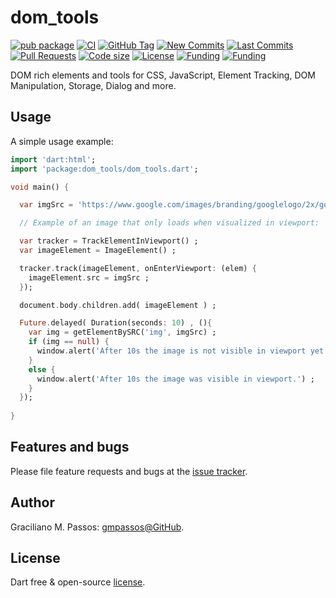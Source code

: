 # dom_tools

[![pub package](https://img.shields.io/pub/v/dom_tools.svg?logo=dart&logoColor=00b9fc)](https://pub.dartlang.org/packages/dom_tools)
[![CI](https://img.shields.io/github/workflow/status/gmpassos/dom_tools/Dart%20CI/master?logo=github-actions&logoColor=white)](https://github.com/gmpassos/dom_tools/actions)
[![GitHub Tag](https://img.shields.io/github/v/tag/gmpassos/dom_tools?logo=git&logoColor=white)](https://github.com/gmpassos/dom_tools/releases)
[![New Commits](https://img.shields.io/github/commits-since/gmpassos/dom_tools/latest?logo=git&logoColor=white)](https://github.com/gmpassos/dom_tools/network)
[![Last Commits](https://img.shields.io/github/last-commit/gmpassos/dom_tools?logo=git&logoColor=white)](https://github.com/gmpassos/dom_tools/commits/master)
[![Pull Requests](https://img.shields.io/github/issues-pr/gmpassos/dom_tools?logo=github&logoColor=white)](https://github.com/gmpassos/dom_tools/pulls)
[![Code size](https://img.shields.io/github/languages/code-size/gmpassos/dom_tools?logo=github&logoColor=white)](https://github.com/gmpassos/dom_tools)
[![License](https://img.shields.io/github/license/gmpassos/dom_tools?logo=open-source-initiative&logoColor=green)](https://github.com/gmpassos/dom_tools/blob/master/LICENSE)
[![Funding](https://img.shields.io/badge/Donate-yellow?labelColor=666666&style=plastic&logo=liberapay)](https://liberapay.com/gmpassos/donate)
[![Funding](https://img.shields.io/liberapay/patrons/gmpassos.svg?logo=liberapay)](https://liberapay.com/gmpassos/donate)


DOM rich elements and tools for CSS, JavaScript, Element Tracking, DOM Manipulation, Storage, Dialog and more. 

## Usage

A simple usage example:

```dart
import 'dart:html';
import 'package:dom_tools/dom_tools.dart';

void main() {

  var imgSrc = 'https://www.google.com/images/branding/googlelogo/2x/googlelogo_color_92x30dp.png' ;

  // Example of an image that only loads when visualized in viewport:

  var tracker = TrackElementInViewport() ;
  var imageElement = ImageElement() ;

  tracker.track(imageElement, onEnterViewport: (elem) {
    imageElement.src = imgSrc ;
  });

  document.body.children.add( imageElement ) ;

  Future.delayed( Duration(seconds: 10) , (){
    var img = getElementBySRC('img', imgSrc) ;
    if (img == null) {
      window.alert('After 10s the image is not visible in viewport yet') ;
    }
    else {
      window.alert('After 10s the image was visible in viewport.') ;
    }
  });
  
}
```

## Features and bugs

Please file feature requests and bugs at the [issue tracker][tracker].

[tracker]: https://github.com/gmpassos/dom_tools/issues

## Author

Graciliano M. Passos: [gmpassos@GitHub][github].

[github]: https://github.com/gmpassos

## License

Dart free & open-source [license](https://github.com/dart-lang/stagehand/blob/master/LICENSE).
